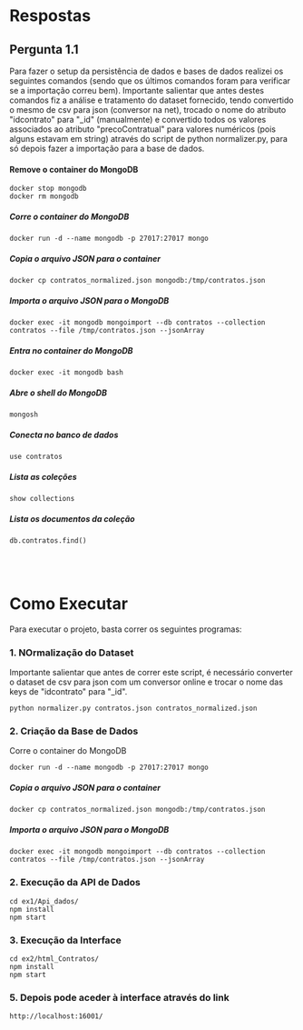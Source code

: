 # Respostas

## Pergunta 1.1

Para fazer o setup da persistência de dados e bases de dados realizei os seguintes comandos (sendo que os últimos comandos foram para verificar se a importação correu bem). Importante salientar que antes destes comandos fiz a análise e tratamento do dataset fornecido, tendo convertido o mesmo de csv para json (conversor na net), trocado o nome do atributo "idcontrato" para "_id" (manualmente) e convertido todos os valores associados ao atributo "precoContratual" para valores numéricos (pois alguns estavam em string) através do script de python normalizer.py, para só depois fazer a importação para a base de dados.

#### Remove o container do MongoDB

```
docker stop mongodb
docker rm mongodb
```

##### Corre o container do MongoDB

```
docker run -d --name mongodb -p 27017:27017 mongo
```

##### Copia o arquivo JSON para o container

```
docker cp contratos_normalized.json mongodb:/tmp/contratos.json
```

##### Importa o arquivo JSON para o MongoDB

```
docker exec -it mongodb mongoimport --db contratos --collection contratos --file /tmp/contratos.json --jsonArray
```

##### Entra no container do MongoDB

```
docker exec -it mongodb bash
```

##### Abre o shell do MongoDB

```
mongosh
```

##### Conecta no banco de dados

```
use contratos
```

##### Lista as coleções

```
show collections
```

##### Lista os documentos da coleção

```
db.contratos.find()
```
<br>
<br>

# Como Executar

Para executar o projeto, basta correr os seguintes programas:

### 1. NOrmalização do Dataset

Importante salientar que antes de correr este script, é necessário converter o dataset de csv para json com um conversor online e trocar o nome das keys de "idcontrato" para "_id".

```
python normalizer.py contratos.json contratos_normalized.json
```

### 2. Criação da Base de Dados

Corre o container do MongoDB

```
docker run -d --name mongodb -p 27017:27017 mongo
```

##### Copia o arquivo JSON para o container

```
docker cp contratos_normalized.json mongodb:/tmp/contratos.json
```

##### Importa o arquivo JSON para o MongoDB

```
docker exec -it mongodb mongoimport --db contratos --collection contratos --file /tmp/contratos.json --jsonArray
```

### 2. Execução da API de Dados

```
cd ex1/Api_dados/
npm install
npm start
```

### 3. Execução da Interface

```
cd ex2/html_Contratos/
npm install
npm start
```

### 5. Depois pode aceder à interface através do link

```
http://localhost:16001/
```
